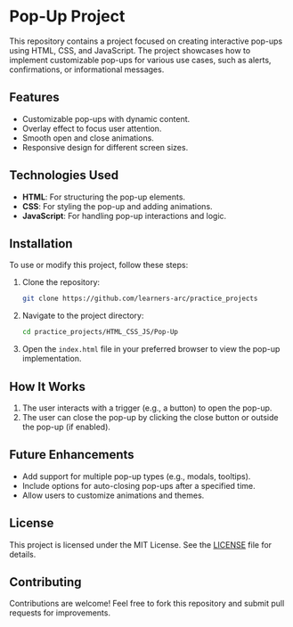 # Pop-Up Project

This repository contains a project focused on creating interactive pop-ups using HTML, CSS, and JavaScript. The project showcases how to implement customizable pop-ups for various use cases, such as alerts, confirmations, or informational messages.

## Features
- Customizable pop-ups with dynamic content.
- Overlay effect to focus user attention.
- Smooth open and close animations.
- Responsive design for different screen sizes.

## Technologies Used
- **HTML**: For structuring the pop-up elements.
- **CSS**: For styling the pop-up and adding animations.
- **JavaScript**: For handling pop-up interactions and logic.

## Installation
To use or modify this project, follow these steps:

1. Clone the repository:
   ```bash
   git clone https://github.com/learners-arc/practice_projects
   ```
2. Navigate to the project directory:
   ```bash
   cd practice_projects/HTML_CSS_JS/Pop-Up
   ```
3. Open the `index.html` file in your preferred browser to view the pop-up implementation.

## How It Works
1. The user interacts with a trigger (e.g., a button) to open the pop-up.
2. The user can close the pop-up by clicking the close button or outside the pop-up (if enabled).


## Future Enhancements
- Add support for multiple pop-up types (e.g., modals, tooltips).
- Include options for auto-closing pop-ups after a specified time.
- Allow users to customize animations and themes.

## License
This project is licensed under the MIT License. See the [LICENSE](LICENSE) file for details.

## Contributing
Contributions are welcome! Feel free to fork this repository and submit pull requests for improvements.


